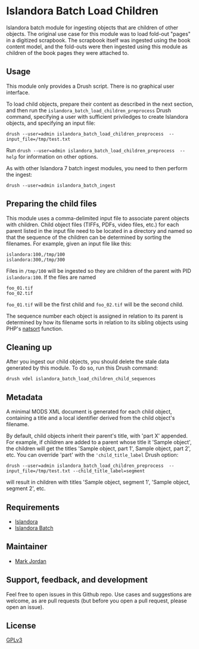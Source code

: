 # Islandora Batch Load Children

Islandora batch module for ingesting objects that are children of other objects. The original use case for this module was to load fold-out "pages" in a digitized scrapbook. The scrapbook itself was ingested using the book content model, and the fold-outs were then ingested using this module as children of the book pages they were attached to.

## Usage

This module only provides a Drush script. There is no graphical user interface.

To load child objects, prepare their content as described in the next section, and then run the `islandora_batch_load_children_preprocess` Drush command, specifying a user with sufficient priviledges to create Islandora objects, and specifying an input file:

`drush --user=admin islandora_batch_load_children_preprocess  --input_file=/tmp/test.txt`

Run `drush --user=admin islandora_batch_load_children_preprocess  --help` for information on other options.

As with other Islandora 7 batch ingest modules, you need to then perform the ingest:

`drush --user=admin islandora_batch_ingest`


## Preparing the child files

This module uses a comma-delimited input file to associate parent objects with children. Child object files (TIFFs, PDFs, video files, etc.) for each parent listed in the input file need to be located in a directory and named so that the sequence of the children can be determined by sorting the filenames. For example, given an input file like this:

```
islandora:100,/tmp/100
islandora:300,/tmp/300
```

Files in `/tmp/100` will be ingested so they are children of the parent with PID `islandora:100`. If the files are named

```
foo_01.tif
foo_02.tif
```

`foo_01.tif` will be the first child and `foo_02.tif` will be the second child.

The sequence number each object is assigned in relation to its parent is determined by how its filename sorts in relation to its sibling objects using PHP's [natsort](https://www.php.net/manual/en/function.natsort.php) function.

## Cleaning up

After you ingest our child objects, you should delete the stale data generated by this module. To do so, run this Drush command:

`drush vdel islandora_batch_load_children_child_sequences`

## Metadata

A minimal MODS XML document is generated for each child object, containing a title and a local identifier derived from the child object's filename.

By default, child objects inherit their parent's title, with 'part X' appended. For example, if children are added to a parent whose title it 'Sample object', the children will get the titles 'Sample object, part 1', Sample object, part 2', etc. You can override 'part' with the `'child_title_label` Drush option:

`drush --user=admin islandora_batch_load_children_preprocess  --input_file=/tmp/test.txt --child_title_label=segment`

will result in children with titles 'Sample object, segment 1', 'Sample object, segment 2', etc.


## Requirements

* [Islandora](https://github.com/Islandora/islandora)
* [Islandora Batch](https://github.com/Islandora/islandora_batch)

## Maintainer

* [Mark Jordan](https://github.com/mjordan)

## Support, feedback, and development

Feel free to open issues in this Github repo. Use cases and suggestions are welcome, as are pull requests (but before you open a pull request, please open an issue).

## License

 [GPLv3](http://www.gnu.org/licenses/gpl-3.0.txt)

